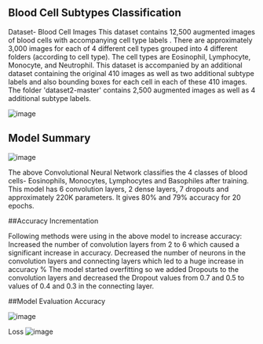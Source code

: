  ## Blood Cell Subtypes Classification

Dataset- Blood Cell Images This dataset contains 12,500 augmented images of blood cells with accompanying cell type labels . There are approximately 3,000 images for each of 4 different cell types grouped into 4 different folders (according to cell type). The cell types are Eosinophil, Lymphocyte, Monocyte, and Neutrophil. This dataset is accompanied by an additional dataset containing the original 410 images as well as two additional subtype labels and also bounding boxes for each cell in each of these 410 images. The folder 'dataset2-master' contains 2,500 augmented images as well as 4 additional subtype labels.

![image](https://user-images.githubusercontent.com/79239242/110826686-561a6e00-82bb-11eb-831c-6391b9e6d218.png)

## Model Summary
![image](https://user-images.githubusercontent.com/79239242/110826870-85c97600-82bb-11eb-9fad-d4bcdf1f924e.png)

The above Convolutional Neural Network classifies the 4 classes of blood cells- Eosinophils, Monocytes, Lymphocytes and Basophiles after training. This model has 6 convolution layers, 2 dense layers, 7 dropouts and approximately 220K parameters. It gives 80% and 79% accuracy for 20 epochs.


##Accuracy Incrementation

Following methods were using in the above model to increase accuracy: 
Increased the number of convolution layers from 2 to 6 which caused a significant increase in accuracy. 
Decreased the number of neurons in the convolution layers and connecting layers which led to a huge increase in accuracy % 
The model started overfitting so we added Dropouts to the convolution layers and decreased the Dropout values from 0.7 and 0.5 to values of 0.4 and 0.3 in the connecting layer.


##Model Evaluation
Accuracy

![image](https://user-images.githubusercontent.com/79239242/110827050-b3aeba80-82bb-11eb-8749-88e080047ff0.png)

Loss
![image](https://user-images.githubusercontent.com/79239242/110827131-c5905d80-82bb-11eb-9ddf-fb7915d1a15b.png)
